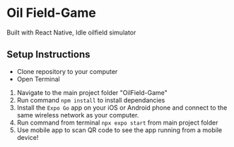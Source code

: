 # Oil Field-Game
Built with React Native, Idle oilfield simulator

## Setup Instructions
* Clone repository to your computer
* Open Terminal
  
1. Navigate to the main project folder "OilField-Game"
2. Run command `npm install` to install dependancies
3. Install the `Expo Go` app on your iOS or Android phone and connect to the same wireless network as your computer.
4. Run command from terminal `npx expo start` from main project folder
5. Use mobile app to scan QR code to see the app running from a mobile device!

